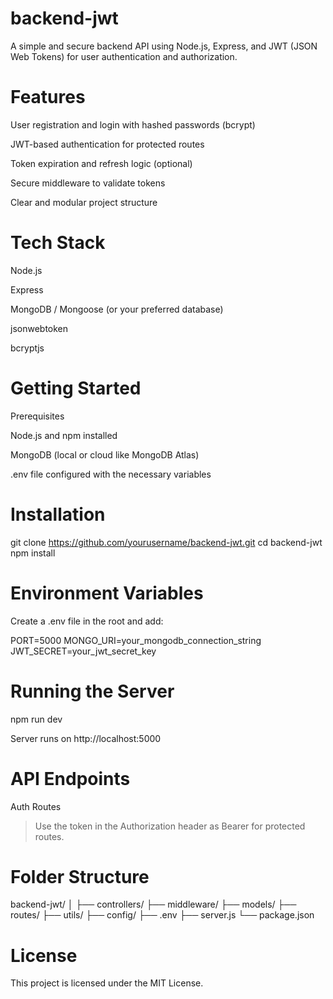 # backend-jwt

A simple and secure backend API using Node.js, Express, and JWT (JSON Web Tokens) for user authentication and authorization.

# Features

User registration and login with hashed passwords (bcrypt)

JWT-based authentication for protected routes

Token expiration and refresh logic (optional)

Secure middleware to validate tokens

Clear and modular project structure


# Tech Stack

Node.js

Express

MongoDB / Mongoose (or your preferred database)

jsonwebtoken

bcryptjs


# Getting Started

Prerequisites

Node.js and npm installed

MongoDB (local or cloud like MongoDB Atlas)

.env file configured with the necessary variables


# Installation

git clone https://github.com/yourusername/backend-jwt.git
cd backend-jwt
npm install

# Environment Variables

Create a .env file in the root and add:

PORT=5000
MONGO_URI=your_mongodb_connection_string
JWT_SECRET=your_jwt_secret_key

# Running the Server

npm run dev

Server runs on http://localhost:5000

# API Endpoints

Auth Routes

> Use the token in the Authorization header as Bearer <token> for protected routes.



# Folder Structure

backend-jwt/
│
├── controllers/
├── middleware/
├── models/
├── routes/
├── utils/
├── config/
├── .env
├── server.js
└── package.json

# License

This project is licensed under the MIT License.
